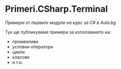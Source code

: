 ﻿# Primeri.CSharp.Terminal
*Примери от първите модули на курс за C# в Aula.bg*

Тук ще публикуваме примери за използването на:
* променливи
* условни оператори
* цикли
* класове
* и т.н.
